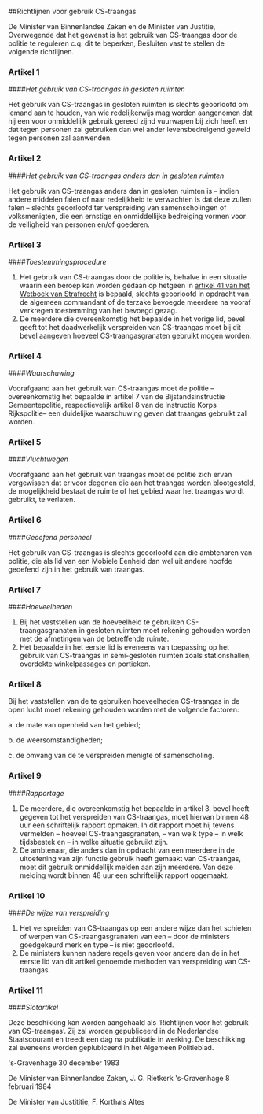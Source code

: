 <meta http-equiv='Content-Type' content='text/html; charset=utf-8' />

##Richtlijnen voor gebruik CS-traangas

De Minister van Binnenlandse Zaken en de Minister van Justitie,  
Overwegende dat het gewenst is het gebruik van CS-traangas door de politie te reguleren c.q. dit te beperken,
Besluiten vast te stellen de volgende richtlijnen.    

### Artikel  1  

####*Het gebruik van CS-traangas in gesloten ruimten*

Het gebruik van CS-traangas in gesloten ruimten is slechts geoorloofd om iemand aan te houden, van wie redelijkerwijs mag worden aangenomen dat hij een voor onmiddellijk gebruik gereed zijnd vuurwapen bij zich heeft en dat tegen personen zal gebruiken dan wel ander levensbedreigend geweld tegen personen zal aanwenden. 

### Artikel  2  

####*Het gebruik van CS-traangas anders dan in gesloten ruimten*

Het gebruik van CS-traangas anders dan in gesloten ruimten is – indien andere middelen falen of naar redelijkheid te verwachten is dat deze zullen falen – slechts geoorloofd ter verspreiding van samenscholingen of volksmenigten, die een ernstige en onmiddellijke bedreiging vormen voor de veiligheid van personen en/of goederen. 

### Artikel  3  

####*Toestemmingsprocedure*

1. Het gebruik van CS-traangas door de politie is, behalve in een situatie waarin een beroep kan worden gedaan op hetgeen in [artikel 41 van het Wetboek van Strafrecht](../../../../../../wet/wet/van/3/maart/1881/BWBR0001854/README.md) is bepaald, slechts geoorloofd in opdracht van de algemeen commandant of de terzake bevoegde meerdere na vooraf verkregen toestemming van het bevoegd gezag.
2. De meerdere die overeenkomstig het bepaalde in het vorige lid, bevel geeft tot het daadwerkelijk verspreiden van CS-traangas moet bij dit bevel aangeven hoeveel CS-traangasgranaten gebruikt mogen worden. 

### Artikel  4  

####*Waarschuwing*

Voorafgaand aan het gebruik van CS-traangas moet de politie – overeenkomstig het bepaalde in artikel 7 van de Bijstandsinstructie Gemeentepolitie, respectievelijk artikel 8 van de Instructie Korps Rijkspolitie– een duidelijke waarschuwing geven dat traangas gebruikt zal worden. 

### Artikel  5  

####*Vluchtwegen*

Voorafgaand aan het gebruik van traangas moet de politie zich ervan vergewissen dat er voor degenen die aan het traangas worden blootgesteld, de mogelijkheid bestaat de ruimte of het gebied waar het traangas wordt gebruikt, te verlaten. 

### Artikel  6  

####*Geoefend personeel*

Het gebruik van CS-traangas is slechts geoorloofd aan die ambtenaren van politie, die als lid van een Mobiele Eenheid dan wel uit andere hoofde geoefend zijn in het gebruik van traangas. 

### Artikel  7  

####*Hoeveelheden*

1. Bij het vaststellen van de hoeveelheid te gebruiken CS-traangasgranaten in gesloten ruimten moet rekening gehouden worden met de afmetingen van de betreffende ruimte.
2. Het bepaalde in het eerste lid is eveneens van toepassing op het gebruik van CS-traangas in semi-gesloten ruimten zoals stationshallen, overdekte winkelpassages en portieken. 

### Artikel  8  

Bij het vaststellen van de te gebruiken hoeveelheden CS-traangas in de open lucht moet rekening gehouden worden met de volgende factoren: 

a. de mate van openheid van het gebied; 

b. de weersomstandigheden; 

c. de omvang van de te verspreiden menigte of samenscholing.  

### Artikel  9  

####*Rapportage*

1. De meerdere, die overeenkomstig het bepaalde in artikel 3, bevel heeft gegeven tot het verspreiden van CS-traangas, moet hiervan binnen 48 uur een schriftelijk rapport opmaken. In dit rapport moet hij tevens vermelden – hoeveel CS-traangasgranaten, – van welk type – in welk tijdsbestek en – in welke situatie gebruikt zijn.
2. De ambtenaar, die anders dan in opdracht van een meerdere in de uitoefening van zijn functie gebruik heeft gemaakt van CS-traangas, moet dit gebruik onmiddellijk melden aan zijn meerdere. Van deze melding wordt binnen 48 uur een schriftelijk rapport opgemaakt. 

### Artikel  10  

####*De wijze van verspreiding*

1. Het verspreiden van CS-traangas op een andere wijze dan het schieten of werpen van CS-traangasgranaten van een – door de ministers goedgekeurd merk en type – is niet geoorloofd.
2. De ministers kunnen nadere regels geven voor andere dan de in het eerste lid van dit artikel genoemde methoden van verspreiding van CS-traangas. 

### Artikel  11  

####*Slotartikel*

Deze beschikking kan worden aangehaald als ‘Richtlijnen voor het gebruik van CS-traangas’. Zij zal worden gepubliceerd in de Nederlandse Staatscourant en treedt een dag na publikatie in werking. De beschikking zal eveneens worden geplubiceerd in het Algemeen Politieblad. 

's-Gravenhage 
30 december 1983    

De 
Minister  van Binnenlandse Zaken, 
J. G. Rietkerk 
's-Gravenhage 8 februari 1984 

De 
Minister van Justititie, 
F. Korthals Altes      
